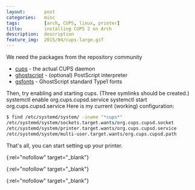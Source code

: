 ```yaml
---
layout:       post
categories:   misc
tags:         [arch, CUPS, linux, printer]
title:        installing CUPS 2 on Arch
description:  description
feature_img:  2015/04/cups-large.gif
---
```


We need the packages from the repository community 
- [cups][0] - the actual CUPS daemon
- [ghostscript][1] - (optional) PostScript interpreter
- [gsfonts][2] - GhostScript standard Type1 fonts

Then, try enabling and starting cups. (Three symlinks should be created.)
systemctl enable org.cups.cupsd.service
systemctl start org.cups.cupsd.service
Here is my current (working) configuration:

```sh
$ find /etc/systemd/system/ -iname "*cups*"
/etc/systemd/system/sockets.target.wants/org.cups.cupsd.socket
/etc/systemd/system/printer.target.wants/org.cups.cupsd.service
/etc/systemd/system/multi-user.target.wants/org.cups.cupsd.path
```

That's all, you can start setting up your printer.

[0]: https://www.archlinux.org/packages/?name=cups
{:rel="nofollow" target="_blank"}

[1]: https://www.archlinux.org/packages/?name=ghostscript
{:rel="nofollow" target="_blank"}

[2]: https://www.archlinux.org/packages/?name=gsfonts
{:rel="nofollow" target="_blank"}
